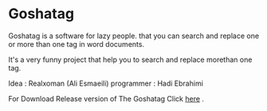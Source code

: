 # Goshatag
Goshatag is a software for lazy people. that you can search and replace one or more than one tag in word documents.

It's a very funny project that help you to search and replace morethan one tag.

Idea : Realxoman (Ali Esmaeili)
programmer : Hadi Ebrahimi

For Download Release version of The Goshatag Click [here](https://raw.githubusercontent.com/XoMen/Goshatag/master/Release.rar) .

